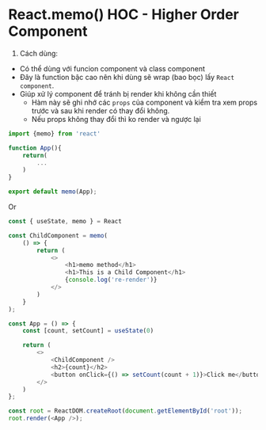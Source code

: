 # React.memo() HOC - Higher Order Component
1. Cách dùng:
- Có thể dùng với funcion component và class component
- Đây là function bậc cao nên khi dùng sẽ wrap (bao bọc) lấy `React component`.
- Giúp xử lý component để tránh bị render khi không cần thiết
    + Hàm này sẽ ghi nhớ các `props` của component và kiểm tra xem props trước và sau khi render có thay đổi không.
    + Nếu props không thay đổi thì ko render và ngược lại

```javascript
import {memo} from 'react'

function App(){
    return(
        ...
    )
}

export default memo(App);
```
Or 

```js
const { useState, memo } = React

const ChildComponent = memo(
    () => {
        return (
            <>
                <h1>memo method</h1>
                <h1>This is a Child Component</h1>
                {console.log('re-render')}
            </>
        )
    }
);

const App = () => {
    const [count, setCount] = useState(0)

    return (
        <>
            <ChildComponent />
            <h2>{count}</h2>
            <button onClick={() => setCount(count + 1)}>Click me</button>
        </>
    )
};

const root = ReactDOM.createRoot(document.getElementById('root'));
root.render(<App />);
```
